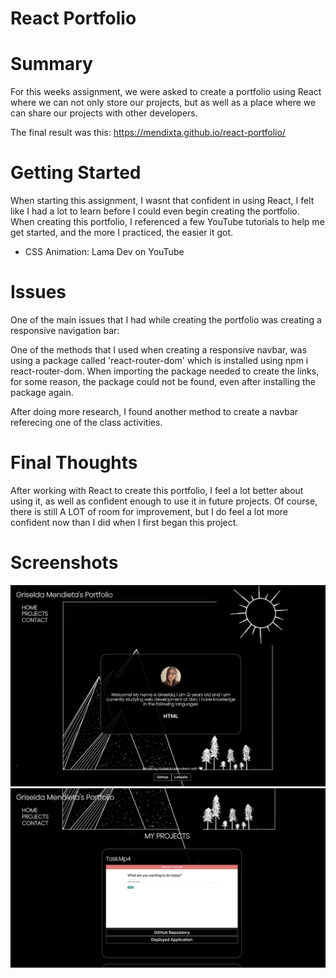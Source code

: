 # React Portfolio 

# Summary 
For this weeks assignment, we were asked to create a portfolio using React where we can not only store our projects, but as well as a place where we can share our projects with other developers. 

The final result was this: https://mendixta.github.io/react-portfolio/


# Getting Started
When starting this assignment, I wasnt that confident in using React, I felt like I had a lot to learn before I could even begin creating the portfolio. 
When creating this portfolio, I referenced a few YouTube tutorials to help me get started, and the more I practiced, the easier it got.

- CSS Animation: Lama Dev on YouTube 

# Issues
One of the main issues that I had while creating the portfolio was creating a responsive navigation bar:

One of the methods that I used when creating a responsive navbar, was using a package called 'react-router-dom' which is installed using npm i react-router-dom. When importing the package needed to create the links, for some reason, the package could not be found, even after installing the package again. 

After doing more research, I found another method to create a navbar referecing one of the class activities. 

# Final Thoughts
After working with React to create this portfolio, I feel a lot better about using it, as well as confident enough to use it in future projects. Of course, there is still A LOT of room for improvement, but I do feel a lot more confident now than I did when I first began this project.


# Screenshots 
<img src='/src/images/screenshot-1.png'>

<img src= '/src/images/screenshot-2.png'>
